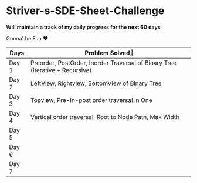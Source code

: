 # Striver-s-SDE-Sheet-Challenge

**Will maintain a track of my daily progress for the next 60 days**

Gonna' be Fun ❤️

| Days  | Problem Solved💯 |
| ------------- | ------------- |
| Day 1 | Preorder, PostOrder, Inorder Traversal of Binary Tree (Iterative + Recursive) |
| Day 2 | LeftView, Rightview, BottomView of Binary Tree |
| Day 3 | Topview, Pre-In-post order traversal in One |
| Day 4 | Vertical order traversal, Root to Node Path, Max Width |
| Day 5 |   |
| Day 6 |   |
| Day 7 |   |

